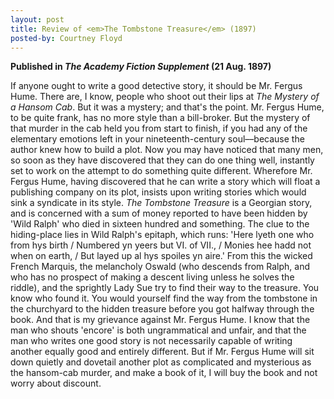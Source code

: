 ```yaml
---
layout: post
title: Review of <em>The Tombstone Treasure</em> (1897)
posted-by: Courtney Floyd
---
```


<strong> Published in *The Academy Fiction Supplement* (21 Aug. 1897)</strong>

If anyone ought to write a good detective story, it should be Mr. Fergus Hume. There are, I know, people who shoot out their
lips at <em>The Mystery of a Hansom Cab</em>. But it was a mystery; and that's the point. Mr. Fergus Hume, to be quite frank, 
has no more style than a bill-broker. But the mystery of that murder in the cab held you from start to finish, if you had 
any of the elementary emotions left in your nineteenth-century soul––because the author knew how to build a plot. 
Now you may have noticed that many men, so soon as they have discovered that they can do one thing well, instantly set to 
work on the attempt to do something quite different. Wherefore Mr. Fergus Hume, having discovered that he can write a story 
which will float a publishing company on its plot, insists upon writing stories which would sink a syndicate in its style. 
<em>The Tombstone Treasure</em> is a Georgian story, and is concerned with a sum of money reported to have been hidden by 'Wild Ralph' 
who died in sixteen hundred and something. The clue to the hiding-place lies in Wild Ralph's epitaph, which runs: 'Here lyeth 
one who from hys birth / Numbered yn yeers but VI. of VII., / Monies hee hadd not when on earth, / But layed up al hys spoiles 
yn aire.' From this the wicked French Marquis, the melancholy Oswald (who descends from Ralph, and who has no prospect of 
making a descent living unless he solves the riddle), and the sprightly Lady Sue try to find their way to the treasure. 
You know who found it. You would yourself find the way from the tombstone in the churchyard to the hidden treasure before 
you got halfway through the book. And that is my grievance against Mr. Fergus Hume. I know that the man who shouts 'encore' 
is both ungrammatical and unfair, and that the man who writes one good story is not necessarily capable of writing another 
equally good and entirely different. But if Mr. Fergus Hume will sit down quietly and dovetail another plot as complicated 
and mysterious as the hansom-cab murder, and make a book of it, I will buy the book and not worry about discount. 
